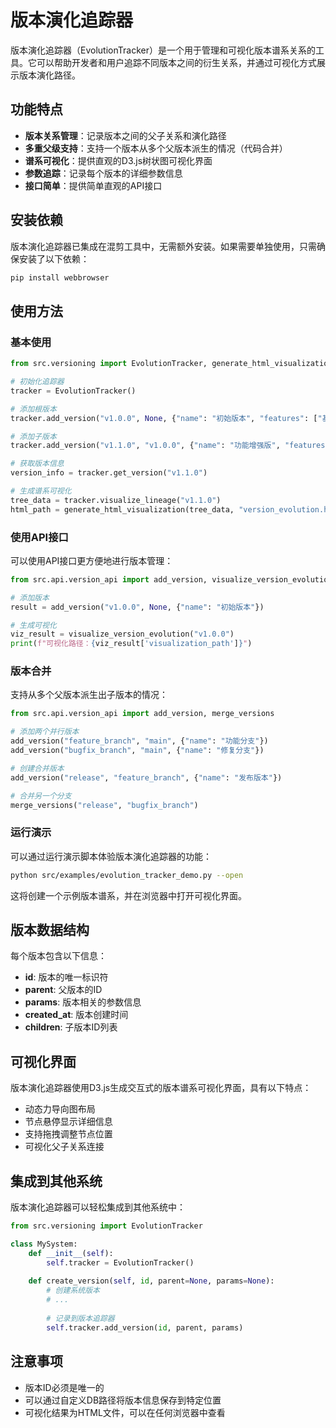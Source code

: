 # 版本演化追踪器

版本演化追踪器（EvolutionTracker）是一个用于管理和可视化版本谱系关系的工具。它可以帮助开发者和用户追踪不同版本之间的衍生关系，并通过可视化方式展示版本演化路径。

## 功能特点

- **版本关系管理**：记录版本之间的父子关系和演化路径
- **多重父级支持**：支持一个版本从多个父版本派生的情况（代码合并）
- **谱系可视化**：提供直观的D3.js树状图可视化界面
- **参数追踪**：记录每个版本的详细参数信息
- **接口简单**：提供简单直观的API接口

## 安装依赖

版本演化追踪器已集成在混剪工具中，无需额外安装。如果需要单独使用，只需确保安装了以下依赖：

```bash
pip install webbrowser
```

## 使用方法

### 基本使用

```python
from src.versioning import EvolutionTracker, generate_html_visualization

# 初始化追踪器
tracker = EvolutionTracker()

# 添加根版本
tracker.add_version("v1.0.0", None, {"name": "初始版本", "features": ["基础功能"]})

# 添加子版本
tracker.add_version("v1.1.0", "v1.0.0", {"name": "功能增强版", "features": ["基础功能", "增强分析"]})

# 获取版本信息
version_info = tracker.get_version("v1.1.0")

# 生成谱系可视化
tree_data = tracker.visualize_lineage("v1.1.0")
html_path = generate_html_visualization(tree_data, "version_evolution.html")
```

### 使用API接口

可以使用API接口更方便地进行版本管理：

```python
from src.api.version_api import add_version, visualize_version_evolution

# 添加版本
result = add_version("v1.0.0", None, {"name": "初始版本"})

# 生成可视化
viz_result = visualize_version_evolution("v1.0.0")
print(f"可视化路径：{viz_result['visualization_path']}")
```

### 版本合并

支持从多个父版本派生出子版本的情况：

```python
from src.api.version_api import add_version, merge_versions

# 添加两个并行版本
add_version("feature_branch", "main", {"name": "功能分支"})
add_version("bugfix_branch", "main", {"name": "修复分支"})

# 创建合并版本
add_version("release", "feature_branch", {"name": "发布版本"})

# 合并另一个分支
merge_versions("release", "bugfix_branch")
```

### 运行演示

可以通过运行演示脚本体验版本演化追踪器的功能：

```bash
python src/examples/evolution_tracker_demo.py --open
```

这将创建一个示例版本谱系，并在浏览器中打开可视化界面。

## 版本数据结构

每个版本包含以下信息：

- **id**: 版本的唯一标识符
- **parent**: 父版本的ID
- **params**: 版本相关的参数信息
- **created_at**: 版本创建时间
- **children**: 子版本ID列表

## 可视化界面

版本演化追踪器使用D3.js生成交互式的版本谱系可视化界面，具有以下特点：

- 动态力导向图布局
- 节点悬停显示详细信息
- 支持拖拽调整节点位置
- 可视化父子关系连接

## 集成到其他系统

版本演化追踪器可以轻松集成到其他系统中：

```python
from src.versioning import EvolutionTracker

class MySystem:
    def __init__(self):
        self.tracker = EvolutionTracker()
        
    def create_version(self, id, parent=None, params=None):
        # 创建系统版本
        # ...
        
        # 记录到版本追踪器
        self.tracker.add_version(id, parent, params)
```

## 注意事项

- 版本ID必须是唯一的
- 可以通过自定义DB路径将版本信息保存到特定位置
- 可视化结果为HTML文件，可以在任何浏览器中查看 